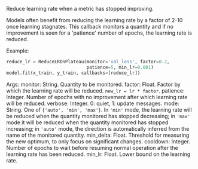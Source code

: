 Reduce learning rate when a metric has stopped improving.

Models often benefit from reducing the learning rate by a factor
of 2-10 once learning stagnates. This callback monitors a
quantity and if no improvement is seen for a 'patience' number
of epochs, the learning rate is reduced.

Example:

```python
reduce_lr = ReduceLROnPlateau(monitor='val_loss', factor=0.2,
                              patience=5, min_lr=0.001)
model.fit(x_train, y_train, callbacks=[reduce_lr])
```

Args:
    monitor: String. Quantity to be monitored.
    factor: Float. Factor by which the learning rate will be reduced.
        `new_lr = lr * factor`.
    patience: Integer. Number of epochs with no improvement after which
        learning rate will be reduced.
    verbose: Integer. 0: quiet, 1: update messages.
    mode: String. One of `{'auto', 'min', 'max'}`. In `'min'` mode,
        the learning rate will be reduced when the
        quantity monitored has stopped decreasing; in `'max'` mode it will
        be reduced when the quantity monitored has stopped increasing; in
        `'auto'` mode, the direction is automatically inferred from the name
        of the monitored quantity.
    min_delta: Float. Threshold for measuring the new optimum, to only focus
        on significant changes.
    cooldown: Integer. Number of epochs to wait before resuming normal
        operation after the learning rate has been reduced.
    min_lr: Float. Lower bound on the learning rate.
